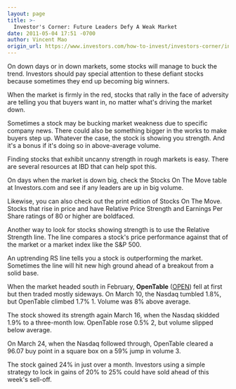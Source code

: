 ```yaml
---
layout: page
title: >-
  Investor's Corner: Future Leaders Defy A Weak Market
date: 2011-05-04 17:51 -0700
author: Vincent Mao
origin_url: https://www.investors.com/how-to-invest/investors-corner/investors-corner-future-leaders-defy-a-weak-market
---
```





On down days or in down markets, some stocks will manage to buck the trend. Investors should pay special attention to these defiant stocks because sometimes they end up becoming big winners.

  

When the market is firmly in the red, stocks that rally in the face of adversity are telling you that buyers want in, no matter what's driving the market down.

  

Sometimes a stock may be bucking market weakness due to specific company news. There could also be something bigger in the works to make buyers step up. Whatever the case, the stock is showing you strength. And it's a bonus if it's doing so in above-average volume.

  

Finding stocks that exhibit uncanny strength in rough markets is easy. There are several resources at IBD that can help spot this.

  

On days when the market is down big, check the Stocks On The Move table at Investors.com and see if any leaders are up in big volume.

  

Likewise, you can also check out the print edition of Stocks On The Move. Stocks that rise in price and have Relative Price Strength and Earnings Per Share ratings of 80 or higher are boldfaced.

  

Another way to look for stocks showing strength is to use the Relative Strength line. The line compares a stock's price performance against that of the market or a market index like the S&P 500.

  

An uptrending RS line tells you a stock is outperforming the market. Sometimes the line will hit new high ground ahead of a breakout from a solid base.

  

When the market headed south in February, **OpenTable** ([OPEN](https://research.investors.com/quote.aspx?symbol=OPEN)) fell at first but then traded mostly sideways. On March 10, the Nasdaq tumbled 1.8%, but OpenTable climbed 1.7% 1. Volume was 8% above average.

  

The stock showed its strength again March 16, when the Nasdaq skidded 1.9% to a three-month low. OpenTable rose 0.5% 2, but volume slipped below average.

  

On March 24, when the Nasdaq followed through, OpenTable cleared a 96.07 buy point in a square box on a 59% jump in volume 3.

  

The stock gained 24% in just over a month. Investors using a simple strategy to lock in gains of 20% to 25% could have sold ahead of this week's sell-off.




